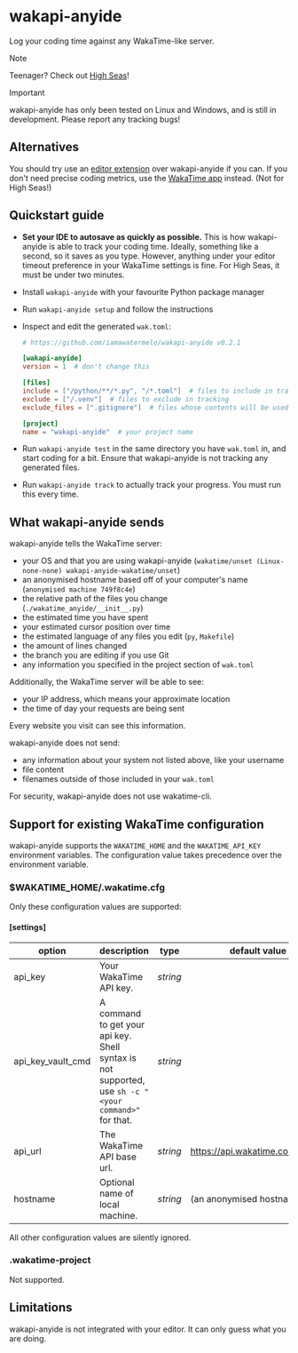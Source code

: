# wakapi-anyide
Log your coding time against any WakaTime-like server.

> [!NOTE]
> Teenager? Check out [High Seas](https://highseas.hackclub.com/)!

> [!IMPORTANT]
> wakapi-anyide has only been tested on Linux and Windows, and is still in development.
> Please report any tracking bugs!

## Alternatives

You should try use an [editor extension](https://wakatime.com/plugins) over wakapi-anyide if you can.
If you don't need precise coding metrics, use the [WakaTime app](https://wakatime.com/linux) instead. (Not for High Seas!)

## Quickstart guide

- **Set your IDE to autosave as quickly as possible.**
  This is how wakapi-anyide is able to track your coding time. Ideally, something like a second, so it saves as you type.
  However, anything under your editor timeout preference in your WakaTime settings is fine.
  For High Seas, it must be under two minutes.

- Install `wakapi-anyide` with your favourite Python package manager

- Run `wakapi-anyide setup` and follow the instructions

- Inspect and edit the generated `wak.toml`:
  ```toml
  # https://github.com/iamawatermelo/wakapi-anyide v0.2.1
  
  [wakapi-anyide]
  version = 1  # don't change this
  
  [files]
  include = ["/python/**/*.py", "/*.toml"]  # files to include in tracking
  exclude = ["/.venv"]  # files to exclude in tracking
  exclude_files = [".gitignore"]  # files whose contents will be used to exclude other files from tracking
  
  [project]
  name = "wakapi-anyide"  # your project name
  ```

- Run `wakapi-anyide test` in the same directory you have `wak.toml` in, and start coding for a bit.
  Ensure that wakapi-anyide is not tracking any generated files.

- Run `wakapi-anyide track` to actually track your progress.
  You must run this every time.

## What wakapi-anyide sends

wakapi-anyide tells the WakaTime server:

- your OS and that you are using wakapi-anyide (`wakatime/unset (Linux-none-none) wakapi-anyide-wakatime/unset`)
- an anonymised hostname based off of your computer's name (`anonymised machine 749f8c4e`)
- the relative path of the files you change (`./wakatime_anyide/__init__.py`)
- the estimated time you have spent
- your estimated cursor position over time
- the estimated language of any files you edit (`py`, `Makefile`)
- the amount of lines changed
- the branch you are editing if you use Git
- any information you specified in the project section of `wak.toml`

Additionally, the WakaTime server will be able to see:

- your IP address, which means your approximate location
- the time of day your requests are being sent

Every website you visit can see this information.

wakapi-anyide does not send:

- any information about your system not listed above, like your username
- file content
- filenames outside of those included in your `wak.toml`

For security, wakapi-anyide does not use wakatime-cli.

## Support for existing WakaTime configuration

wakapi-anyide supports the `WAKATIME_HOME` and the `WAKATIME_API_KEY` environment variables.
The configuration value takes precedence over the environment variable.

### $WAKATIME_HOME/.wakatime.cfg

Only these configuration values are supported:

#### [settings]

| option            | description                                                                                          | type     | default value                     |
| ----------------- | ---------------------------------------------------------------------------------------------------- | -------- | --------------------------------- |
| api_key           | Your WakaTime API key.                                                                               | _string_ |                                   |
| api_key_vault_cmd | A command to get your api key. Shell syntax is not supported, use `sh -c "<your command>"` for that. | _string_ |                                   |
| api_url           | The WakaTime API base url.                                                                           | _string_ | <https://api.wakatime.com/api/v1> |
| hostname          | Optional name of local machine.                                                                      | _string_ | (an anonymised hostname)          |

All other configuration values are silently ignored.

### .wakatime-project

Not supported.

## Limitations

wakapi-anyide is not integrated with your editor. It can only guess what you are doing.